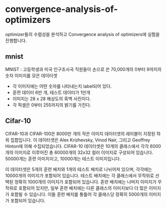 # convergence-analysis-of-optimizers

optimizer들의 수렴성을 분석하고 Convergence analysis of optimizers에 실험을 진행합니다.

## mnist

MNIST : 고등학생과 미국 인구조사국 직원들이 손으로 쓴 70,000개의 0부터 9까지의 숫자 이미지를 모은 데이터셋

- 각 이미지에는 어떤 숫자를 나타내는지 label되어 있다.
- 훈련 데이터 6만 개, 테스트 데이터가 1만개
- 이미지는 28 x 28 해상도의 흑백 사진이다.
- 각 픽셀은 0부터 255까지의 밝기를 가진다.

## Cifar-10

CIFAR-10과 CIFAR-100은 8000만 개의 작은 이미지 데이터셋의 레이블이 지정된 하위 집합입니다. 이 데이터셋은 Alex Krizhevsky, Vinod Nair, 그리고 Geoffrey Hinton에 의해 수집되었습니다.
CIFAR-10 데이터셋은 10개의 클래스에서 각각 6000개의 이미지로 이루어진 총 60000개의 32x32 컬러 이미지로 구성되어 있습니다. 50000개는 훈련 이미지이고, 10000개는 테스트 이미지입니다.

이 데이터셋은 5개의 훈련 배치와 1개의 테스트 배치로 나뉘어져 있으며, 각각에는 10000개의 이미지가 포함되어 있습니다. 테스트 배치에는 각 클래스에서 무작위로 선택된 정확히 1000개의 이미지가 포함되어 있습니다. 훈련 배치에는 나머지 이미지가 무작위로 포함되어 있지만, 일부 훈련 배치에는 다른 클래스의 이미지보다 더 많은 이미지가 포함될 수 있습니다. 이들 훈련 배치를 통틀어 각 클래스당 정확히 5000개의 이미지가 포함되어 있습니다.

